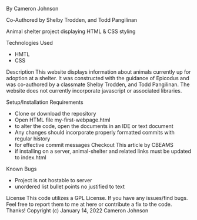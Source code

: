 By Cameron Johnson

Co-Authored by Shelby Trodden, and Todd Pangilinan

Animal shelter project displaying  HTML & CSS styling

Technologies Used
* HMTL
* CSS

Description
This website displays information about animals currently up for adoption at a shelter. It was constructed with the guidance of Epicodus and was co-authored by a classmate Shelby Trodden, and Todd Pangilinan. The website does not currently incorporate javascript or associated libraries.

Setup/Installation Requirements
* Clone or download the repository
* Open HTML file my-first-webpage.html
* to alter the code, open the documents in an IDE or text document
* Any changes should incorporate properly formatted commits with regular history
* for effective commit messages Checkout This article by CBEAMS
* if installing on a server, animal-shelter and related links must be updated to index.html

Known Bugs
* Project is not hostable to server
* unordered list bullet points no justified to text

License
This code utilizes a GPL License. If you have any issues/find bugs. Feel free to report them to me at here or contribute a fix to the code. Thanks!
Copyright (c) January 14, 2022 Cameron Johnson
